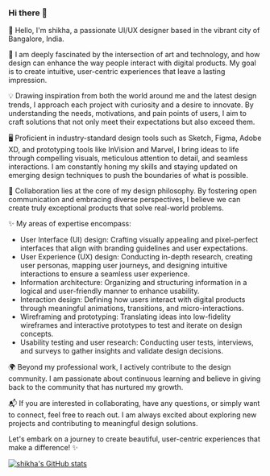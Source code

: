 ### Hi there 👋

👋 Hello, I'm shikha, a passionate UI/UX designer based in the vibrant city of Bangalore, India.

🎨 I am deeply fascinated by the intersection of art and technology, and how design can enhance the way people interact with digital products. My goal is to create intuitive, user-centric experiences that leave a lasting impression.

💡 Drawing inspiration from both the world around me and the latest design trends, I approach each project with curiosity and a desire to innovate. By understanding the needs, motivations, and pain points of users, I aim to craft solutions that not only meet their expectations but also exceed them.

🖥️ Proficient in industry-standard design tools such as Sketch, Figma, Adobe XD, and prototyping tools like InVision and Marvel, I bring ideas to life through compelling visuals, meticulous attention to detail, and seamless interactions. I am constantly honing my skills and staying updated on emerging design techniques to push the boundaries of what is possible.

🌟 Collaboration lies at the core of my design philosophy. By fostering open communication and embracing diverse perspectives, I believe we can create truly exceptional products that solve real-world problems.

✨ My areas of expertise encompass:

- User Interface (UI) design: Crafting visually appealing and pixel-perfect interfaces that align with branding guidelines and user expectations.
- User Experience (UX) design: Conducting in-depth research, creating user personas, mapping user journeys, and designing intuitive interactions to ensure a seamless user experience.
- Information architecture: Organizing and structuring information in a logical and user-friendly manner to enhance usability.
- Interaction design: Defining how users interact with digital products through meaningful animations, transitions, and micro-interactions.
- Wireframing and prototyping: Translating ideas into low-fidelity wireframes and interactive prototypes to test and iterate on design concepts.
- Usability testing and user research: Conducting user tests, interviews, and surveys to gather insights and validate design decisions.

🌍 Beyond my professional work, I actively contribute to the design community. I am passionate about continuous learning and believe in giving back to the community that has nurtured my growth.

📬 If you are interested in collaborating, have any questions, or simply want to connect, feel free to reach out. I am always excited about exploring new projects and contributing to meaningful design solutions.

Let's embark on a journey to create beautiful, user-centric experiences that make a difference! ✨


[![shikha's GitHub stats](https://github-readme-stats.vercel.app/api?username=shikha-k-design)](https://github.com/shikha-k-design/github-readme-stats)
